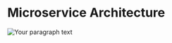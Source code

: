 # Microservice Architecture

![Your paragraph text](https://github.com/AbQaadir/arc_assignment/assets/126993904/02e47081-3771-4793-84cb-6a1b170b2de3)
